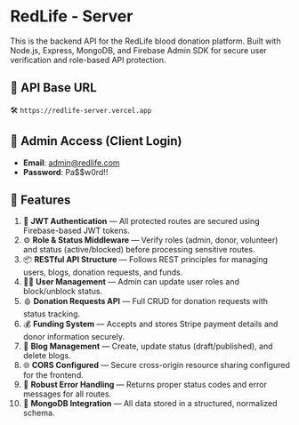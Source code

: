 # RedLife - Server

This is the backend API for the RedLife blood donation platform. Built with Node.js, Express, MongoDB, and Firebase Admin SDK for secure user verification and role-based API protection.

## 📌 API Base URL

🛠️ `https://redlife-server.vercel.app`

## 🔐 Admin Access (Client Login)

- **Email**: admin@redlife.com
- **Password**: Pa$$w0rd!!

## 📌 Features

1. 🔐 **JWT Authentication** — All protected routes are secured using Firebase-based JWT tokens.
2. ⚙️ **Role & Status Middleware** — Verify roles (admin, donor, volunteer) and status (active/blocked) before processing sensitive routes.
3. 📦 **RESTful API Structure** — Follows REST principles for managing users, blogs, donation requests, and funds.
4. 🧑‍⚕️ **User Management** — Admin can update user roles and block/unblock status.
5. 🩸 **Donation Requests API** — Full CRUD for donation requests with status tracking.
6. 💰 **Funding System** — Accepts and stores Stripe payment details and donor information securely.
7. 📝 **Blog Management** — Create, update status (draft/published), and delete blogs.
8. 🌐 **CORS Configured** — Secure cross-origin resource sharing configured for the frontend.
9. 🧪 **Robust Error Handling** — Returns proper status codes and error messages for all routes.
10. 🧾 **MongoDB Integration** — All data stored in a structured, normalized schema.
